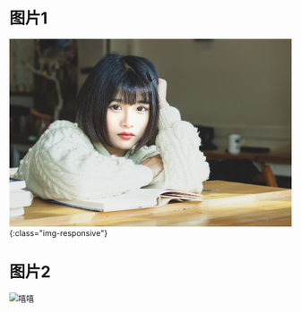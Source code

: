 # 图片1
![哈哈](/assets/img/124.jpg){:class="img-responsive"}

# 图片2
![嘻嘻](https://photo.tuchong.com/443539/ft640/16466819.jpg)
